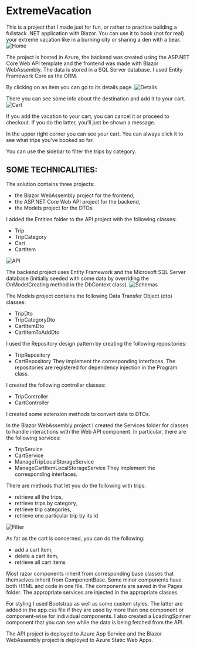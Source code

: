 # ExtremeVacation

This is a project that I made just for fun, or rather to practice building a fullstack .NET application with Blazor. You can use it to book (not for real) your extreme vacation like in a burning city or sharing a den with a bear. 
![Home](https://github.com/prospero-apps/ExtremeVacation/assets/48125733/abc8c924-a2cf-44bd-be21-45749c3f923d)

The project is hosted in Azure, the backend was created using the ASP.NET Core Web API template and the frontend was made with Blazor WebAssembly. The data is stored in a SQL Server database. I used Entity Framework Core as the ORM.

By clicking on an item you can go to its details page. 
![Details](https://github.com/prospero-apps/ExtremeVacation/assets/48125733/b6c3a39b-c57e-483f-9ce3-3ced0a7f1158)

There you can see some info about the destination and add it to your cart. 
![Cart](https://github.com/prospero-apps/ExtremeVacation/assets/48125733/9d4b9583-d22f-4945-9958-f3fe10235ae3)

If you add the vacation to your cart, you can cancel it or proceed to checkout. If you do the latter, you’ll just be shown a message.

In the upper right corner you can see your cart. You can always click it to see what trips you’ve booked so far.

You can use the sidebar to filter the trips by category. 

## SOME TECHNICALITIES:

The solution contains three projects: 
- the Blazor WebAssembly project for the frontend,
- the ASP.NET Core Web API project for the backend,  
- the Models project for the DTOs.

I added the Entities folder to the API project with the following classes:
- Trip
- TripCategory
- Cart
- CartItem

![API](https://github.com/prospero-apps/ExtremeVacation/assets/48125733/6a96ef6a-ff63-4012-81dc-bb34393fc6aa)

The backend project uses Entity Framework and the Microsoft SQL Server database (initially seeded with some data by overriding the OnModelCreating method in the DbContext class).
![Schemas](https://github.com/prospero-apps/ExtremeVacation/assets/48125733/5114bf4f-8ab3-4ce8-8d98-aaa1baffafd7)

The Models project contains the following Data Transfer Object (dto) classes:
- TripDto
- TripCategoryDto
- CartItemDto
- CartItemToAddDto

I used the Repository design pattern by creating the following repositories:
- TripRepository
- CartRepository
They implement the corresponding interfaces. The repositories are registered for dependency injection in the Program class.

I created the following controller classes:
- TripController
- CartController

I created some extension methods to convert data to DTOs.

In the Blazor WebAssembly project I created the Services folder for classes to handle interactions with the Web API component. In particular, there are the following services:
- TripService
- CartService
- ManageTripLocalStorageService
- ManageCartItemLocalStorageService
They implement the corresponding interfaces.

There are methods that let you do the following with trips:
- retrieve all the trips,
- retrieve trips by category,
- retrieve trip categories,
- retrieve one particular trip by its id

![Filter](https://github.com/prospero-apps/ExtremeVacation/assets/48125733/50da1ddc-defb-4403-91b6-df1da7283591)

As far as the cart is concerned, you can do the following:
- add a cart item,
- delete a cart item,
- retrieve all cart items

Most razor components inherit from corresponding base classes that themselves inherit from ComponentBase. Some minor components have both HTML and code in one file. The components are saved in the Pages folder. The appropriate services are injected in the appropriate classes. 

For styling I used Bootstrap as well as some custom styles. The latter are added in the app.css file if they are used by more than one component or component-wise for individual components. 
I also created a LoadingSpinner component that you can see while the data is being fetched from the API.

The API project is deployed to Azure App Service and the Blazor WebAssembly project is deployed to Azure Static Web Apps.
